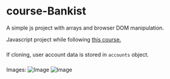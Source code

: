 
# course-Bankist
A simple js project with arrays and browser DOM manipulation.

Javascript project while following [this course.](https://www.udemy.com/course/the-complete-javascript-course)

###
If cloning, user account data is stored in `accounts` object.

###


Images:
![Image](https://i.imgur.com/VSiYHOT.png)
![Image](https://i.imgur.com/1OsSKVM.png)

